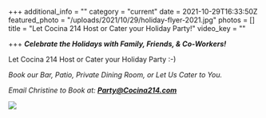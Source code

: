+++
additional_info = ""
category = "current"
date = 2021-10-29T16:33:50Z
featured_photo = "/uploads/2021/10/29/holiday-flyer-2021.jpg"
photos = []
title = "Let Cocina 214 Host or Cater your Holiday Party!"
video_key = ""

+++
**_Celebrate the Holidays with Family, Friends, & Co-Workers!_** 

Let Cocina 214 Host or Cater your Holiday Party :-)

_Book our Bar, Patio, Private Dining Room, or Let Us Cater to You._

_Email Christine to Book at: **Party@Cocina214.com**_

![](/uploads/2021/10/29/holiday-flyer-2021.jpg)